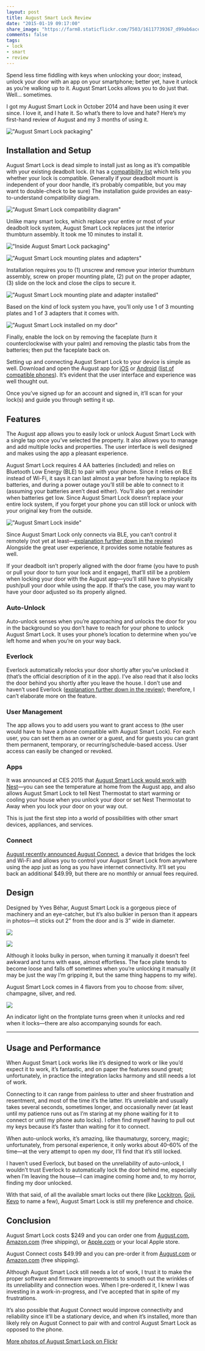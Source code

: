 ```yaml
---
layout: post
title: August Smart Lock Review
date: "2015-01-19 09:17:00"
share_image: "https://farm8.staticflickr.com/7503/16117739367_d99ab6ace8_c.jpg"
comments: false
tags:
- lock
- smart
- review
---
```


Spend less time fiddling with keys when unlocking your door; instead, unlock your door with an app on your smartphone; better yet, have it unlock as you’re walking up to it. August Smart Locks allows you to do just that. Well... sometimes.

<!--more-->

I got my August Smart Lock in October 2014 and have been using it ever since. I love it, and I hate it. So what’s there to love and hate? Here’s my first-hand review of August and my 3 months of using it.

!["August Smart Lock packaging"](https://farm8.staticflickr.com/7558/16117741417_63cc970c1e_c.jpg)

## Installation and Setup

August Smart Lock is dead simple to install just as long as it’s compatible with your existing deadbolt lock. (it has a <a href="http://www.august.com/compatible-deadbolts.html" target="_blank">compatibility list</a> which tells you whether your lock is compatible. Generally if your deadbolt mount is independent of your door handle, it’s probably compatible, but you may want to double-check to be sure) The installation guide provides an easy-to-understand compatibility diagram.

!["August Smart Lock compatibility diagram"](https://farm8.staticflickr.com/7503/16116651080_5b07a3b6bf_c.jpg)

Unlike many smart locks, which replace your entire or most of your deadbolt lock system, August Smart Lock replaces just the interior thumbturn assembly. It took me 10 minutes to install it.

!["Inside August Smart Lock packaging"](https://farm8.staticflickr.com/7505/16117740817_fb6db0b4f5_c.jpg)

!["August Smart Lock mounting plates and adapters"](https://farm9.staticflickr.com/8584/16117441789_5a70b85dae_c.jpg)

Installation requires you to (1) unscrew and remove your interior thumbturn assembly, screw on proper mounting plate, (2) put on the proper adapter, (3) slide on the lock and close the clips to secure it.

!["August Smart Lock mounting plate and adapter installed"](https://farm9.staticflickr.com/8581/16302716062_bd6319e53e_c.jpg)

Based on the kind of lock system you have, you’ll only use 1 of 3 mounting plates and 1 of 3 adapters that it comes with.

!["August Smart Lock installed on my door"](https://farm9.staticflickr.com/8589/16117439229_10a1a59cfc_c.jpg)

Finally, enable the lock on by removing the faceplate (turn it counterclockwise with your palm) and removing the plastic tabs from the batteries; then put the faceplate back on.

Setting up and connecting August Smart Lock to your device is simple as well. Download and open the August app for <a href="https://itunes.apple.com/us/app/august-smart-lock/id648730592?mt=8" target="_blank">iOS</a> or <a href="https://play.google.com/store/apps/details?id=com.august.app&hl=en" target="_blank">Android</a> (<a href="http://august.com/phones" target="_blank">list of compatible phones</a>). It’s evident that the user interface and experience was well thought out.

Once you’ve signed up for an account and signed in, it’ll scan for your lock(s) and guide you through setting it up.

## Features

The August app allows you to easily lock or unlock August Smart Lock with a single tap once you’ve selected the property. It also allows you to manage and add multiple locks and properties. The user interface is well designed and makes using the app a pleasant experience.

August Smart Lock requires 4 AA batteries (included) and relies on Bluetooth Low Energy (BLE) to pair with your phone. Since it relies on BLE instead of Wi-Fi, it says it can last almost a year before having to replace its batteries, and during a power outage you’ll still be able to connect to it (assuming your batteries aren’t dead either). You’ll also get a reminder when batteries get low. Since August Smart Lock doesn’t replace your entire lock system, if you forget your phone you can still lock or unlock with your original key from the outside.

!["August Smart Lock inside"](https://farm8.staticflickr.com/7576/15681174534_0612a61ffe_c.jpg)

Since August Smart Lock only connects via BLE, you can’t control it remotely (not yet at least—<a href="#connect">explanation further down in the review</a>) Alongside the great user experience, it provides some notable features as well.

If your deadbolt isn’t properly aligned with the door frame (you have to push or pull your door to turn your lock and it engage), that’ll still be a problem when locking your door with the August app—you’ll still have to physically push/pull your door while using the app. If that’s the case, you may want to have your door adjusted so its properly aligned.

### Auto-Unlock

Auto-unlock senses when you’re approaching and unlocks the door for you in the background so you don’t have to reach for your phone to unlock August Smart Lock. It uses your phone’s location to determine when you’ve left home and when you’re on your way back.

### Everlock

Everlock automatically relocks your door shortly after you’ve unlocked it (that’s the official description of it in the app). I’ve also read that it also locks the door behind you shortly after you leave the house. I don’t use and haven’t used Everlock (<a href="#usage-and-performance">explanation further down in the review</a>); therefore, I can’t elaborate more on the feature.

### User Management

The app allows you to add users you want to grant access to (the user would have to have a phone compatible with August Smart Lock). For each user, you can set them as an owner or a guest, and for guests you can grant them permanent, temporary, or recurring/schedule-based access. User access can easily be changed or revoked.

### Apps

It was announced at CES 2015 that <a href="https://nest.com/blog/2015/01/05/what-works-with-nest-at-CES/" target="_blank">August Smart Lock would work with Nest</a>—you can see the temperature at home from the August app, and also allows August Smart Lock to tell Nest Thermostat to start warming or cooling your house when you unlock your door or set Nest Thermostat to Away when you lock your door on your way out.

This is just the first step into a world of possibilities with other smart devices, appliances, and services.

### Connect

<a href="http://blog.august.com/2015/01/07/augustconnect/" target="_blank">August recently announced August Connect</a>, a device that bridges the lock and Wi-Fi and allows you to control your August Smart Lock from anywhere using the app just as long as you have internet connectivity. It’ll set you back an additional $49.99, but there are no monthly or annual fees required.

## Design

Designed by Yves Béhar, August Smart Lock is a gorgeous piece of machinery and an eye-catcher, but it’s also bulkier in person than it appears in photos—it sticks out 2” from the door and is 3” wide in diameter.

![](https://farm8.staticflickr.com/7503/16117739367_d99ab6ace8_c.jpg)

![](https://farm9.staticflickr.com/8616/16302719192_aa0b7c31ff_c.jpg)

Although it looks bulky in person, when turning it manually it doesn’t feel awkward and turns with ease, almost effortless. The face plate tends to become loose and falls off sometimes when you’re unlocking it manually (it may be just the way I’m gripping it, but the same thing happens to my wife).

August Smart Lock comes in 4 flavors from you to choose from: silver, champagne, silver, and red.

![](https://augusthomeinc.files.wordpress.com/2014/07/lock_colors2c_angled.jpg)

An indicator light on the frontplate turns green when it unlocks and red when it locks—there are also accompanying sounds for each.

---

## Usage and Performance

When August Smart Lock works like it’s designed to work or like you’d expect it to work, it’s fantastic, and on paper the features sound great; unfortunately, in practice the integration lacks harmony and still needs a lot of work.

Connecting to it can range from painless to utter and sheer frustration and resentment, and most of the time it’s the latter. It’s unreliable and usually takes several seconds, sometimes longer, and occasionally never (at least until my patience runs out as I’m staring at my phone waiting for it to connect or until my phone auto locks). I often find myself having to pull out my keys because it’s faster than waiting for it to connect.

When auto-unlock works, it’s amazing, like thaumaturgy, sorcery, magic; unfortunately, from personal experience, it only works about 40–60% of the time—at the very attempt to open my door, I’ll find that it’s still locked.

I haven’t used Everlock, but based on the unreliability of auto-unlock, I wouldn’t trust Everlock to automatically lock the door behind me, especially when I’m leaving the house—I can imagine coming home and, to my horror, finding my door unlocked.

With that said, of all the available smart locks out there (like <a href="https://ockitron" target="_blank">Lockitron</a>, <a href="http://www.gojiaccess.com" target="_blank">Goji</a>, <a href="https://www.mykevo.com" target="_blank">Kevo</a> to name a few), August Smart Lock is still my preference and choice.

## Conclusion

August Smart Lock costs $249 and you can order one from <a href="http://august.com" target="_blank">August.com</a>, <a href="http://www.amazon.com/August-Smart-Lock-Bluetooth-Enabled/dp/B00OHY14CS/?tag=jonsuhcom-20" target="_blank">Amazon.com</a> (free shipping), or <a href="http://store.apple.com/us/product/HF6U2LL/A/august-smart-lock?fnode=0001050701" target="_blank">Apple.com</a> or your local Apple store.

August Connect costs $49.99 and you can pre-order it from <a href="http://august.com" target="_blank">August.com</a> or <a href="http://www.amazon.com/August-Connect-Secure-Remote-Access/dp/B00RPM6UZA/?tag=jonsuhcom-20" target="_blank">Amazon.com</a> (free shipping).

Although August Smart Lock still needs a lot of work, I trust it to make the proper software and firmware improvements to smooth out the wrinkles of its unreliability and connection woes. When I pre-ordered it, I knew I was investing in a work-in-progress, and I’ve accepted that in spite of my frustrations.

It’s also possible that August Connect would improve connectivity and reliability since it’ll be a stationary device, and when it’s installed, more than likely rely on August Connect to pair with and control August Smart Lock as opposed to the phone.

<a href="https://www.flickr.com/photos/jonsuhcom/sets/72157648020084853/" class="button" target="_blank">More photos of August Smart Lock on Flickr</a>